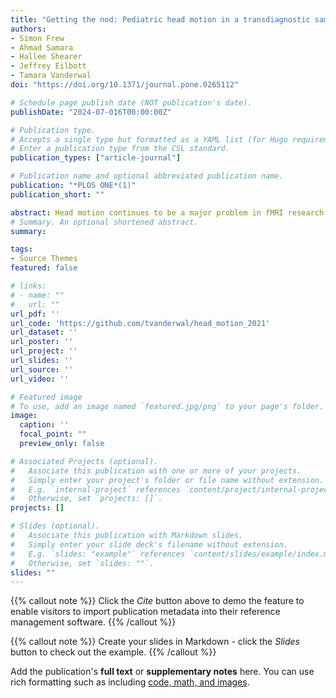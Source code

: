 ```yaml
---
title: "Getting the nod: Pediatric head motion in a transdiagnostic sample during movie- and resting-state fMRI"
authors:
- Simon Frew
- Ahmad Samara
- Hallee Shearer
- Jeffrey Eilbott
- Tamara Vanderwal
doi: "https://doi.org/10.1371/journal.pone.0265112"

# Schedule page publish date (NOT publication's date).
publishDate: "2024-07-016T00:00:00Z"

# Publication type.
# Accepts a single type but formatted as a YAML list (for Hugo requirements).
# Enter a publication type from the CSL standard.
publication_types: ["article-journal"]

# Publication name and optional abbreviated publication name.
publication: "*PLOS ONE*(1)"
publication_short: ""

abstract: Head motion continues to be a major problem in fMRI research, particularly in developmental studies where an inverse relationship exists between head motion and age. Despite multifaceted and costly efforts to mitigate motion and motion-related signal artifact, few studies have characterized in-scanner head motion itself. This study leverages a large transdiagnostic public dataset (N = 1388, age 5-21y, The Healthy Brain Network Biobank) to characterize pediatric head motion in space, frequency, and time. We focus on practical aspects of head motion that could impact future study design, including comparing motion across groups (low, medium, and high movers), across conditions (movie-watching and rest), and between males and females. Analyses showed that in all conditions, high movers exhibited a different pattern of motion than low and medium movers that was dominated by x-rotation, and z- and y-translation. High motion spikes (>0.3mm) from all participants also showed this pitch-z-y pattern. Problematic head motion is thus composed of a single type of biomechanical motion, which we infer to be a nodding movement, providing a focused target for motion reduction strategies. A second type of motion was evident via spectral analysis of raw displacement data. This was observed in low and medium movers and was consistent with respiration rates. We consider this to be a baseline of motion best targeted in data preprocessing. Further, we found that males moved more than, but not differently from, females. Significant cross-condition differences in head motion were found. Movies had lower mean motion, and especially in high movers, movie-watching reduced within-run linear increases in head motion (i.e., temporal drift). Finally, we used intersubject correlations of framewise displacement (FD-ISCs) to assess for stimulus-correlated motion trends. Subject motion was more correlated in movie than rest, and 8 out of top 10 FD-ISC windows had FD below the mean. Possible reasons and future implications of these findings are discussed.
# Summary. An optional shortened abstract.
summary:

tags:
- Source Themes
featured: false

# links:
# - name: ""
#   url: ""
url_pdf: ''
url_code: 'https://github.com/tvanderwal/head_motion_2021'
url_dataset: ''
url_poster: ''
url_project: ''
url_slides: ''
url_source: ''
url_video: ''

# Featured image
# To use, add an image named `featured.jpg/png` to your page's folder. 
image:
  caption: ''
  focal_point: ""
  preview_only: false

# Associated Projects (optional).
#   Associate this publication with one or more of your projects.
#   Simply enter your project's folder or file name without extension.
#   E.g. `internal-project` references `content/project/internal-project/index.md`.
#   Otherwise, set `projects: []`.
projects: []

# Slides (optional).
#   Associate this publication with Markdown slides.
#   Simply enter your slide deck's filename without extension.
#   E.g. `slides: "example"` references `content/slides/example/index.md`.
#   Otherwise, set `slides: ""`.
slides: ""
---
```


{{% callout note %}}
Click the *Cite* button above to demo the feature to enable visitors to import publication metadata into their reference management software.
{{% /callout %}}

{{% callout note %}}
Create your slides in Markdown - click the *Slides* button to check out the example.
{{% /callout %}}

Add the publication's **full text** or **supplementary notes** here. You can use rich formatting such as including [code, math, and images](https://docs.hugoblox.com/content/writing-markdown-latex/).

